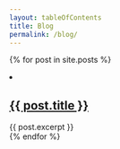 ```yaml
---
layout: tableOfContents
title: Blog
permalink: /blog/
---
```

{% for post in site.posts %}
<li>
    <h2><a href="{{ post.url }}">{{ post.title }}</a></h2>
    {{ post.excerpt }}
</li>
{% endfor %}


